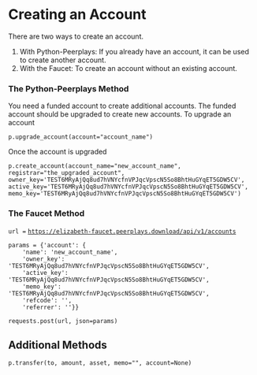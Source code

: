# Creating an Account

There are two ways to create an account.

1. With Python-Peerplays: If you already have an account, it can be used to create another account.
2. With the Faucet: To create an account without an existing account.

### The Python-Peerplays Method

You need a funded account to create additional accounts. The funded account should be upgraded to create new accounts. To upgrade an account

```text
p.upgrade_account(account="account_name")
```

Once the account is upgraded

`p.create_account(account_name="new_account_name", registrar="the_upgraded_account", owner_key='TEST6MRyAjQq8ud7hVNYcfnVPJqcVpscN5So8BhtHuGYqET5GDW5CV', active_key='TEST6MRyAjQq8ud7hVNYcfnVPJqcVpscN5So8BhtHuGYqET5GDW5CV', memo_key='TEST6MRyAjQq8ud7hVNYcfnVPJqcVpscN5So8BhtHuGYqET5GDW5CV')`

### The Faucet Method

`url =` [`https://elizabeth-faucet.peerplays.download/api/v1/accounts`](https://elizabeth-faucet.peerplays.download/api/v1/accounts)

```text
params = {'account': {
    'name': 'new_account_name',
    'owner_key': 'TEST6MRyAjQq8ud7hVNYcfnVPJqcVpscN5So8BhtHuGYqET5GDW5CV',
    'active_key': 'TEST6MRyAjQq8ud7hVNYcfnVPJqcVpscN5So8BhtHuGYqET5GDW5CV',
    'memo_key': 'TEST6MRyAjQq8ud7hVNYcfnVPJqcVpscN5So8BhtHuGYqET5GDW5CV',
    'refcode': '',
    'referrer': ''}}
```

`requests.post(url, json=params)`

## Additional Methods

```text
p.transfer(to, amount, asset, memo="", account=None)
```

